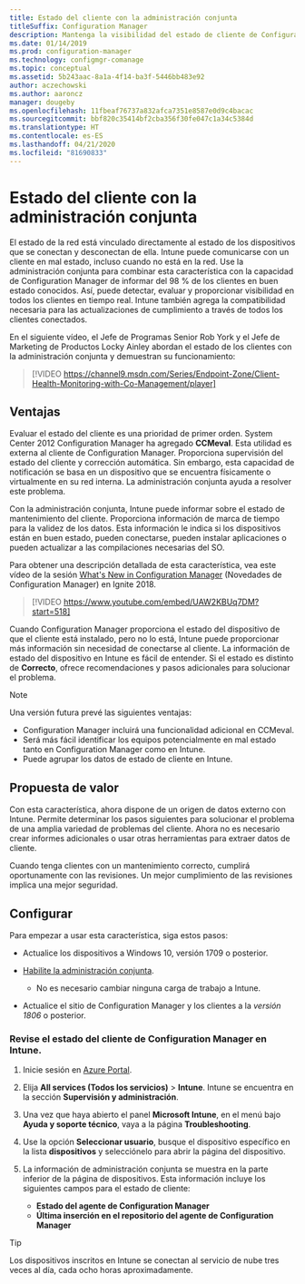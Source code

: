 ```yaml
---
title: Estado del cliente con la administración conjunta
titleSuffix: Configuration Manager
description: Mantenga la visibilidad del estado de cliente de Configuration Manager desde Intune en Azure Portal.
ms.date: 01/14/2019
ms.prod: configuration-manager
ms.technology: configmgr-comanage
ms.topic: conceptual
ms.assetid: 5b243aac-8a1a-4f14-ba3f-5446bb483e92
author: aczechowski
ms.author: aaroncz
manager: dougeby
ms.openlocfilehash: 11fbeaf76737a832afca7351e8587e0d9c4bacac
ms.sourcegitcommit: bbf820c35414bf2cba356f30fe047c1a34c5384d
ms.translationtype: HT
ms.contentlocale: es-ES
ms.lasthandoff: 04/21/2020
ms.locfileid: "81690833"
---
```

# <a name="client-health-with-co-management"></a>Estado del cliente con la administración conjunta

El estado de la red está vinculado directamente al estado de los dispositivos que se conectan y desconectan de ella. Intune puede comunicarse con un cliente en mal estado, incluso cuando no está en la red. Use la administración conjunta para combinar esta característica con la capacidad de Configuration Manager de informar del 98 % de los clientes en buen estado conocidos. Así, puede detectar, evaluar y proporcionar visibilidad en todos los clientes en tiempo real. Intune también agrega la compatibilidad necesaria para las actualizaciones de cumplimiento a través de todos los clientes conectados.

En el siguiente vídeo, el Jefe de Programas Senior Rob York y el Jefe de Marketing de Productos Locky Ainley abordan el estado de los clientes con la administración conjunta y demuestran su funcionamiento:

> [!VIDEO https://channel9.msdn.com/Series/Endpoint-Zone/Client-Health-Monitoring-with-Co-Management/player]



## <a name="benefits"></a>Ventajas

Evaluar el estado del cliente es una prioridad de primer orden. System Center 2012 Configuration Manager ha agregado **CCMeval**. Esta utilidad es externa al cliente de Configuration Manager. Proporciona supervisión del estado del cliente y corrección automática. Sin embargo, esta capacidad de notificación se basa en un dispositivo que se encuentra físicamente o virtualmente en su red interna. La administración conjunta ayuda a resolver este problema.

Con la administración conjunta, Intune puede informar sobre el estado de mantenimiento del cliente. Proporciona información de marca de tiempo para la validez de los datos. Esta información le indica si los dispositivos están en buen estado, pueden conectarse, pueden instalar aplicaciones o pueden actualizar a las compilaciones necesarias del SO. 

Para obtener una descripción detallada de esta característica, vea este vídeo de la sesión [What's New in Configuration Manager](https://myignite.techcommunity.microsoft.com/sessions/64591) (Novedades de Configuration Manager) en Ignite 2018.

> [!VIDEO https://www.youtube.com/embed/UAW2KBUq7DM?start=518]


Cuando Configuration Manager proporciona el estado del dispositivo de que el cliente está instalado, pero no lo está, Intune puede proporcionar más información sin necesidad de conectarse al cliente. La información de estado del dispositivo en Intune es fácil de entender. Si el estado es distinto de **Correcto**, ofrece recomendaciones y pasos adicionales para solucionar el problema.

> [!Note]  
> Una versión futura prevé las siguientes ventajas:
> - Configuration Manager incluirá una funcionalidad adicional en CCMeval.  
> - Será más fácil identificar los equipos potencialmente en mal estado tanto en Configuration Manager como en Intune.  
> - Puede agrupar los datos de estado de cliente en Intune.  



## <a name="value-proposition"></a>Propuesta de valor

Con esta característica, ahora dispone de un origen de datos externo con Intune. Permite determinar los pasos siguientes para solucionar el problema de una amplia variedad de problemas del cliente. Ahora no es necesario crear informes adicionales o usar otras herramientas para extraer datos de cliente.

Cuando tenga clientes con un mantenimiento correcto, cumplirá oportunamente con las revisiones. Un mejor cumplimiento de las revisiones implica una mejor seguridad.



## <a name="configure"></a>Configurar

Para empezar a usar esta característica, siga estos pasos:

- Actualice los dispositivos a Windows 10, versión 1709 o posterior.  

- [Habilite la administración conjunta](how-to-enable.md).  
    - No es necesario cambiar ninguna carga de trabajo a Intune.  

- Actualice el sitio de Configuration Manager y los clientes a la *versión 1806* o posterior.  


### <a name="review-configuration-manager-client-health-in-intune"></a>Revise el estado del cliente de Configuration Manager en Intune.

1. Inicie sesión en [Azure Portal](https://portal.azure.com/).  

2. Elija **All services (Todos los servicios)**  > **Intune**. Intune se encuentra en la sección **Supervisión y administración**.  

3. Una vez que haya abierto el panel **Microsoft Intune**, en el menú bajo **Ayuda y soporte técnico**, vaya a la página **Troubleshooting**.  

4. Use la opción **Seleccionar usuario**, busque el dispositivo específico en la lista **dispositivos** y selecciónelo para abrir la página del dispositivo.  

5. La información de administración conjunta se muestra en la parte inferior de la página de dispositivos. Esta información incluye los siguientes campos para el estado de cliente:  
    - **Estado del agente de Configuration Manager**  
    - **Última inserción en el repositorio del agente de Configuration Manager**  

> [!Tip]  
> Los dispositivos inscritos en Intune se conectan al servicio de nube tres veces al día, cada ocho horas aproximadamente. 
